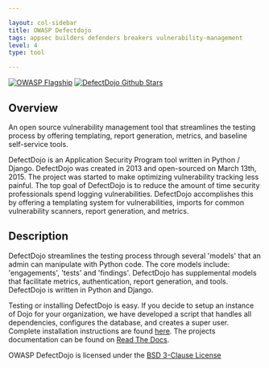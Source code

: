 ```yaml
---

layout: col-sidebar
title: OWASP Defectdojo
tags: appsec builders defenders breakers vulnerability-management
level: 4
type: tool

---
```



[![OWASP Flagship](https://img.shields.io/badge/owasp-flagship%20project-48A646.svg)](https://owasp.org/projects/)
[![DefectDojo Github Stars](https://img.shields.io/github/stars/DefectDojo/Django-DefectDojo?label=DefectDojo&style=social)](https://github.com/DefectDojo/django-DefectDojo)

## Overview

An open source vulnerability management tool that streamlines the testing process by offering templating, report generation, metrics, and baseline self-service tools.

DefectDojo is an Application Security Program tool written in Python / Django. DefectDojo was created in 2013 and open-sourced on March 13th, 2015. The project was started to make optimizing vulnerability tracking less painful. The top goal of DefectDojo is to reduce the amount of time security professionals spend logging vulnerabilities. DefectDojo accomplishes this by offering a templating system for vulnerabilities, imports for common vulnerability scanners, report generation, and metrics.

## Description

DefectDojo streamlines the testing process through several 'models' that an admin can manipulate with Python code. The core models include: 'engagements', 'tests' and 'findings'. DefectDojo has supplemental models that facilitate metrics, authentication, report generation, and tools. DefectDojo is written in Python and Django.

Testing or installing DefectDojo is easy. If you decide to setup an instance of Dojo for your organization, we have developed a script that handles all dependencies, configures the database, and creates a super user. Complete installation instructions are found [here](https://defectdojo.readthedocs.io/en/latest/getting-started.html). The projects documentation can be found on [Read The Docs](https://defectdojo.readthedocs.io/en/latest/).

OWASP DefectDojo is licensed under the [BSD 3-Clause License](https://tldrlegal.com/license/bsd-3-clause-license-(revised))